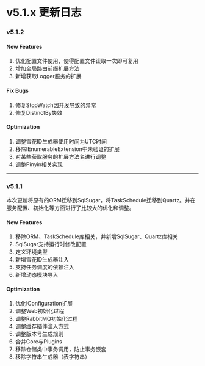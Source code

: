 # v5.1.x 更新日志
### v5.1.2
#### New Features
1.  优化配置文件使用，使得配置文件读取一次即可复用
2.  增加全局路由前缀扩展方法
3.  新增获取Logger服务的扩展
#### Fix Bugs
1.  修复StopWatch因并发导致的异常
2.  修复DistinctBy失效
#### Optimization
1.  调整雪花ID生成器使用时间为UTC时间
2.  移除IEnumerableExtension中未验证的扩展
3.  对某些获取服务的扩展方法名进行调整
4.  调整Pinyin相关实现
---
### v5.1.1
本次更新将原有的ORM迁移到SqlSugar，将TaskSchedule迁移到Quartz。并在服务配置、初始化等方面进行了比较大的优化和调整。
#### New Features
1.  移除ORM、TaskSchedule库相关，并新增SqlSugar、Quartz库相关
2.  SqlSugar支持运行时修改配置
3.  定义环境类型
4.  新增雪花ID生成器注入
5.  支持任务调度的依赖注入
6.  新增动态模块导入
#### Optimization
1.  优化IConfiguration扩展
2.  调整Web初始化过程
3.  调整RabbitMQ初始化过程
4.  调整缓存插件注入方式
5.  调整版本号生成规则
6.  合并Core与Plugins
7.  移除仓储类中事务调用，防止事务嵌套
8.  移除字符串生成器（表字符串）